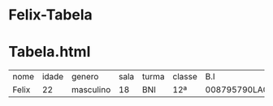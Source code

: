 # Felix-Tabela
# Tabela.html
<table class=" ">
 <tr>
  <td> nome </td> <td> idade</td> <td> genero </td> <td> sala </td> <td> turma </td> <td> classe </td> <td> B.I </td> <td> altura </td> <td> morada </td><td> telefone </td>
 </tr>
 <tr>
  <td> Felix </td> <td> 22 </td> <td> masculino </td> <td> 18 </td> <td> BNI </td> <td> 12ª </td> <td> 008795790LA042 </td> <td> 1.70 </td> <td> Cazenga,zona18 </td> <td> 935847814 </td>
 </tr>
